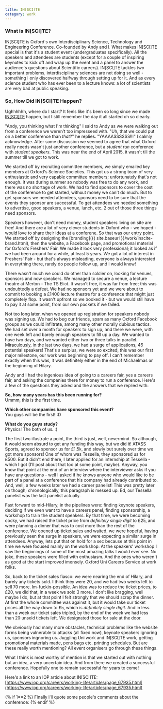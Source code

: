 ```yaml
---
title: IN[SCI]TE
category: work
---
```


### What is IN[SCI]TE?
IN[SCI]TE is Oxford's own Interdisciplinary Science, Technology and Engineering Conference. Co-founded by Andy and I. What makes IN[SCI]TE special is that it's a student event (undergraduates specifically). All the speakers and attendees are students (except for a couple of inspiring keynotes to kick off and wrap up the event and a panel to answer the audience's questions about Scientific careers). IN[SCI]TE tackles two important problems, interdisciplinary sciences are not doing so well - something I only discovered halfway through setting up for it. And as every science student who has ever been to a lecture knows: a lot of scientists are very bad at public speaking.

### So, How Did IN[SCI]TE Happen?
Ughhhhhh, where do I start? It feels like it's been so long since we made [IN[SCI]TE](http://inscite.co) happen, but I still remember the day it all started oh so clearly.

"Andy, you thinking what I'm thinking" I said to Andy as we were walking out from a conference we weren't too impresseed with. "Uh, that we could put on a better conference than *that*?" he replies. "YAAAASSSSSS!!!" I calmly acknowledge. After some discussion we seemed to agree that what Oxford really needs wasn't just another conference, but a *student run* conference with *student speakers*. This was near the end of April 2015, it wasn't till the summer till we got to work.

We started off by recruiting committee members, we simply emailed key members at Oxford's Science Societies. This got us a strong team of very enthusiastic and very capable committee members; unfortunately that's not enough. It was during summer so nobody was free to do any work, and there was no shortage of work. We had to find sponsors to cover the cost of the conference to get started, without money we can't do much. But to get sponsors we needed attendees, sponsors need to be sure that the events they sponsor are successful. To get attendees we needed something to advertise, good speakers, a venue, lunch, etc. 2 out of those three things need sponsors.

Speakers however, don't need money, student speakers living on site are free! And there are a lot of very clever students in Oxford who - we hoped - would love to share their ideas at a conferene. So that was our entry point. We started off by designing the [branding]({{ site.baseurl }}/work/inscite-brand.html), then the website, a Facebook page, and promotional material for Oxford's Freshers' Fair. We made it look very professional; it looked as if we had been around for a while, at least 5 years. We got a lot of interest in Freshers' Fair - but that's always misleading, everyone is always interested in everything there, rarely do people follow up, and I would know!

There wasn't much we could do other than soldier on, looking for venues, sponsors and now speakers. We managed to secure a venue, a lecture theatre at Merton - The TS Eliot. It wasn't free, it was far from free; this was undoubtedly a defeat. We had no sponsors yet and we were about to commit to booking a &pound;1400 lecture theatre for a conference that might just completely flop. It wasn't upfront so we booked it - but we would still have to pay it at some point, from our own pockets if we failed.

Not too long later, when we opened up registration for speakers nobody was signing up. We had to beg our friends, spam as many Oxford Facebook groups as we could infiltrate, among many other morally dubious tactics. We had set over a month for speakers to sign up, and there we were, with one week left and barely enough speakers to fill up a day. We wanted to have two days, and we wanted either two or three talks in parallel. Miraculously, in the last two days, we had a surge of applications, 46 potential speakers! That's a surplus, we were so excited, this was our first major milestone, our work was beginning to pay off. I can't remember exactly when this was, It was definitely either in the end of Michaelmas or the beginning of Hilary.

Andy and I had the ingenious idea of going to a careers fair, yes a careers fair, and asking the companies there for money to run a conference. Here's a few of the questions they asked and the answers that we replied with:

**So, how many years has this been running for?**
<br>Ummm, this is the first time.

**Which other compamies have sponsored this event?**
<br>You guys will be the first! :D

**What do you guys study?**
<br>Physics! The both of us. :)

The first two illustrate a point, the third is just, well, nevermind. So although, it would seem absurd to get any funding this way, but we did it! ATASS Sports, agreed to sponsor us for &pound;1.5k, and slowly but surely over time we got more sponsors! One of whom was Tessella, they sponsored us for &pound;500. But it didn't end there, I later applied for an internship at Tessella - which I got (I'll post about that too at some point, maybe). Anyway, you know that point at the end of an interview where the interviewer asks if you have any questions - well I asked if he knows anyone who would like to be part of a panel at a conference that his company had already contributed to. And, well, a few weeks later we had a career panelist! This was pretty later on though; chronologically, this paragraph is messed up. Ed, our Tessella panelist was the last panelist actually.

Fast forward to mid-Hilary, in the pipelines were: finding keynote speakers, deciding if we even want to have a careers panel, finding sponsorship, a workshop to train the student speakers. By that time, we were becoming cocky, we had raised the ticket price from *definitely single digit* to &pound;25, and were planning a dinner that was to cost more than the rest of the conference. We opened up ticket sales and waited, we were hopeful, having previously seen the surge in speakers, we were expecting a similar surge in attendees. Anyway, lets put that on hold for a sec because at this point in time we were focused mainly on the workshop: At the speakers' workshop I saw the beginnings of some of the most amazing talks I would ever see. No joke, these speakers were filled with enthusiasm. And the ones who weren't as good at the start improved imensely. Oxford Uni Careers Service at work folks.

So, back to the ticket sales fiasco: we were nearing the end of Hilary, and barely any tickets sold. I think they were 20, and we had two weeks left to sell 70 more. Im-fuckin-possible. An idea was to reduce the ticket prices, to &pound;20, we did that, in a week we sold 3 more. I don't like bragging, well maybe I do, but at that point I felt strongly that we should scrap the dinner. At first the whole committee was against it, but it would take our ticket prices all the way down to &pound;5, which is *definitely single digit*. And in less than a week our ticket sales tripled, by the end of the week we had less than 20 unsold tickets left. We designated those for sale at the door.

We obviously had many more obstacles, technical problems like the website forms being vulnerable to attacks (all fixed now), keynote speakers ignoring us, sponsors ingnoring us. Juggling Uni work and IN[SCI]TE work, getting promotional materials made, pens bags etc. printing schedules. But are these really worth mentioning? All event organisers go through these things. 

What I think is most worthy of mention is that we started out with nothing but an idea, a very uncertain idea. And from there we created a successful conference. Hopefully one to remain successful for years to come!

Here's a link to an IOP article about IN[SCI]TE: [https://www.iop.org/careers/working-life/articles/page_67935.html](https://www.iop.org/careers/working-life/articles/page_67935.html)

{% if 1==2 %}
Finally I'll quote some people's comments about the conference:
{% endif %}

